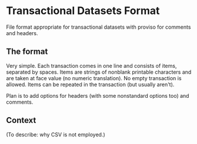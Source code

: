 Transactional Datasets Format
=============================

File format appropriate for transactional datasets with proviso for comments and headers.

The format
----------

Very simple. Each transaction comes in one line and consists of items, 
separated by spaces. Items are strings of nonblank printable characters
and are taken at face value (no numeric translation). No empty transaction
is allowed. Items can be repeated in the transaction (but usually aren't).

Plan is to add options for headers (with some nonstandard options too) and
comments.

Context
-------

(To describe: why CSV is not employed.)


